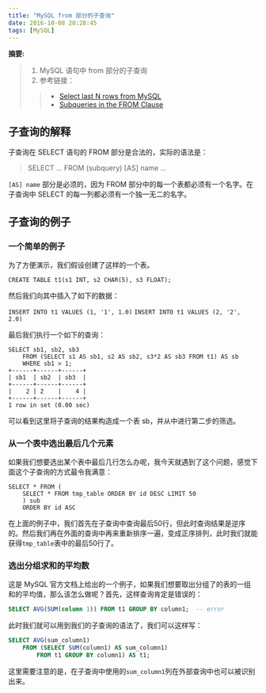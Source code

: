 ```yaml
---
title: "MySQL from 部分的子查询"
date: 2016-10-08 20:28:45
tags: [MySQL]
---
```


__摘要:__

> 1. MySQL 语句中 from 部分的子查询
> 2. 参考链接：
>> + [Select last N rows from MySQL](http://stackoverflow.com/questions/12125904/select-last-n-rows-from-mysql/12125925#12125925)
>> + [Subqueries in the FROM Clause](http://dev.mysql.com/doc/refman/5.7/en/from-clause-subqueries.html)


<!--more-->

## 子查询的解释

子查询在 SELECT 语句的 FROM 部分是合法的，实际的语法是：

> SELECT ... FROM (subquery) [AS] name ...

`[AS] name` 部分是必须的，因为 FROM 部分中的每一个表都必须有一个名字。在子查询中 SELECT 的每一列都必须有一个独一无二的名字。

## 子查询的例子

### 一个简单的例子

为了方便演示，我们假设创建了这样的一个表。

`CREATE TABLE t1(s1 INT, s2 CHAR(5), s3 FLOAT);`

然后我们向其中插入了如下的数据：

`INSERT INTO t1 VALUES (1, '1', 1.0)`
`INSERT INTO t1 VALUES (2, '2', 2.0)`

最后我们执行一个如下的查询：

```
SELECT sb1, sb2, sb3
    FROM (SELECT s1 AS sb1, s2 AS sb2, s3*2 AS sb3 FROM t1) AS sb
    WHERE sb1 > 1;
+------+------+------+
| sb1  | sb2  | sb3  |
+------+------+------+
|    2 | 2    |    4 |
+------+------+------+
1 row in set (0.00 sec)
```

可以看到这里将子查询的结果构造成一个表 sb，并从中进行第二步的筛选。

### 从一个表中选出最后几个元素

如果我们想要选出某个表中最后几行怎么办呢，我今天就遇到了这个问题，感觉下面这个子查询的方式最令我满意：

```
SELECT * FROM (
    SELECT * FROM tmp_table ORDER BY id DESC LIMIT 50
    ) sub
    ORDER BY id ASC
```

在上面的例子中，我们首先在子查询中查询最后50行，但此时查询结果是逆序的。然后我们再在外面的查询中再来重新排序一遍，变成正序排列，此时我们就能获得`tmp_table`表中的最后50行了。

### 选出分组求和的平均数

这是 MySQL 官方文档上给出的一个例子，如果我们想要取出分组了的表的一组和的平均值，那么该怎么做呢？首先，这样查询肯定是错误的：

```sql
SELECT AVG(SUM(column 1)) FROM t1 GROUP BY column1;  -- error
```

此时我们就可以用到我们的子查询的语法了，我们可以这样写：

```sql
SELECT AVG(sum_column1)
    FROM (SELECT SUM(column1) AS sum_column1)
        FROM t1 GROUP BY column1) AS t1;
```

这里需要注意的是，在子查询中使用的`sum_column1`列在外部查询中也可以被识别出来。
